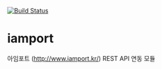 [![Build Status](https://travis-ci.org/SeoDongMyeong/iamport.svg?branch=master)](https://travis-ci.org/SeoDongMyeong/iamport)
# iamport
아임포트 (http://www.iamport.kr/) REST API 연동 모듈 
